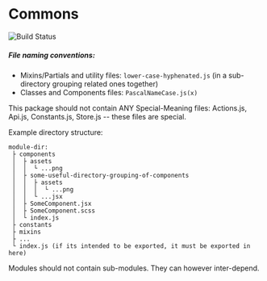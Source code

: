 # Commons

![Build Status](https://github.com/NextThought/nti.web.commons/workflows/Project%20Health/badge.svg)


##### File naming conventions:
- Mixins/Partials and utility files: `lower-case-hyphenated.js` (in a sub-directory grouping related ones together)
- Classes and Components files: `PascalNameCase.js(x)`

This package should not contain ANY Special-Meaning files: Actions.js, Api.js, Constants.js, Store.js -- these files are special.

Example directory structure:
```
module-dir:
 ├ components
 │  ├ assets
 │  │  └ ...png
 │  ├ some-useful-directory-grouping-of-components
 │  │  ├ assets
 │  │  │  └ ...png
 │  │  └ ...jsx
 │  ├ SomeComponent.jsx
 │  ├ SomeComponent.scss
 │  └ index.js
 ├ constants
 ├ mixins
 ├ ...
 └ index.js (if its intended to be exported, it must be exported in here)
```

Modules should not contain sub-modules. They can however inter-depend.
